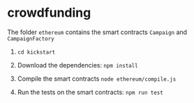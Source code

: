 # crowdfunding
The folder `ethereum` contains the smart contracts `Campaign` and `CampaignFactory`

1. `cd kickstart`

2. Download the dependencies: `npm install`

3. Compile the smart contracts `node ethereum/compile.js`

4. Run the tests on the smart contracts: `npm run test`